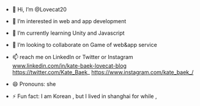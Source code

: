 - 👋 Hi, I’m @Lovecat20
- 👀 I’m interested in web and app development   
- 🌱 I’m currently learning Unity and Javascript
- 💞️ I’m looking to collaborate on Game of web&app service 
- 📫 reach me on LinkedIn or Twitter or Instagram   www.linkedin.com/in/kate-baek-lovecat-blog   
https://twitter.com/Kate_Baek_
https://www.instagram.com/kate_baek_/

- 😄 Pronouns: she
- ⚡ Fun fact: I am Korean , but I lived in shanghai for while , 

<!---
Lovecat20/Lovecat20 is a ✨ special ✨ repository because its `README.md` (this file) appears on your GitHub profile.
You can click the Preview link to take a look at your changes.
--->
